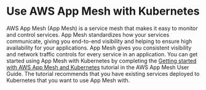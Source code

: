 # Use AWS App Mesh with Kubernetes<a name="gs-app-mesh"></a>

AWS App Mesh \(App Mesh\) is a service mesh that makes it easy to monitor and control services\. App Mesh standardizes how your services communicate, giving you end\-to\-end visibility and helping to ensure high availability for your applications\. App Mesh gives you consistent visibility and network traffic controls for every service in an application\. You can get started using App Mesh with Kubernetes by completing the [Getting started with AWS App Mesh and Kubernetes](https://docs.aws.amazon.com/app-mesh/latest/userguide/getting-started-kubernetes.html) tutorial in the AWS App Mesh User Guide\. The tutorial recommends that you have existing services deployed to Kubernetes that you want to use App Mesh with\.